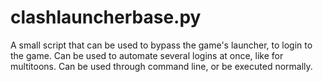 # clashlauncherbase.py 
A small script that can be used to bypass the game's launcher, to login to the game. Can be used to automate several logins at once, like for multitoons. Can be used through command line, or be executed normally.
